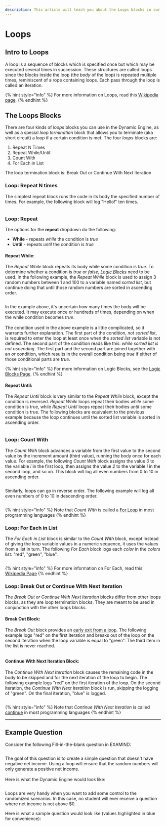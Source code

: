 ```yaml
---
description: This article will teach you about the Loops blocks in our Dynamic Engine.
---
```


# Loops

## Intro to Loops

A loop is a sequence of blocks which is specified once but which may be executed several times in succession. These structures are called loops since the blocks inside the loop (the _body_ of the loop) is repeated multiple times, reminiscent of a rope containing loops. Each pass through the loop is called an iteration.

{% hint style="info" %}
For more information on Loops, read this [Wikipedia page](https://en.wikipedia.org/wiki/Control_flow#Loops).
{% endhint %}

## The Loops Blocks

There are four kinds of _loops_ blocks you can use in the Dynamic Engine, as well as a special _loop termination_ block that allows you to terminate (aka short circuit) a loop if a certain condition is met. The four _loops_ blocks are:

1. Repeat N Times
2. Repeat While/Until
3. Count With
4. For Each in List

The loop termination block is: Break Out or Continue With Next Iteration

### Loop: Repeat N times

The simplest repeat block runs the code in its body the specified number of times. For example, the following block will log "Hello!" ten times.

<figure><img src="../../../.gitbook/assets/Screenshot 2024-12-06 at 1.42.33 PM.png" alt=""><figcaption></figcaption></figure>

### Loop: Repeat

The options for the **repeat** dropdown do the following:

* **While** - repeats _while_ the condition is _true_
* **Until** - repeats _until_ the condition is _true_

#### **Repeat While:**

The _Repeat While_ block repeats its body while some condition is _true_.  To determine whether a condition is _true_ or _false_, [_Logic Blocks_](logic.md) need to be used. In the following example, the _Repeat While_ block is used to assign 3 random numbers between 1 and 100 to a variable named _sorted list_, but continue doing that until those random numbers are sorted in ascending order.

<figure><img src="../../../.gitbook/assets/Screenshot 2024-12-06 at 1.45.02 PM.png" alt=""><figcaption></figcaption></figure>

In the example above, it's uncertain how many times the body will be executed. It may execute once or hundreds of times, depending on when the while condition becomes _true_.\
\
The condition used in the above example is a little complicated, so it warrants further explanation. The first part of the condition, _not sorted list_, is required to enter the loop at least once when the _sorted list_ variable is not defined. The second part of the condition reads like this: _while sorted list is not ascending_. The first part and the second part are joined together with an _or_ condition, which results in the overall condition being _true_ if either of those conditional parts are _true_.

{% hint style="info" %}
For more information on Logic Blocks, see the [Logic Blocks Page](logic.md).
{% endhint %}

#### **Repeat Until:**

The _Repeat Until_ block is very similar to the _Repeat While_ block, except the condition is reversed. _Repeat While_ loops repeat their bodies _while_ some condition is true, while _Repeat Until_ loops repeat their bodies _until_ some condition is true. The following blocks are equivalent to the previous example because the loop continues until the sorted list variable is sorted in ascending order.

<figure><img src="../../../.gitbook/assets/Screenshot 2024-12-06 at 1.51.32 PM.png" alt=""><figcaption></figcaption></figure>

### Loop: Count With

The _Count With_ block advances a variable from the first value to the second value by the increment amount (third value), running the body once for each value. For example, the following _Count With_ block assigns the value _0_ to the variable _i_ in the first loop, then assigns the value _2_ to the variable _i_ in the second loop, and so on. This block will log all even numbers from 0 to 10 in ascending order.

<figure><img src="../../../.gitbook/assets/Screenshot 2024-12-06 at 1.54.15 PM.png" alt=""><figcaption></figcaption></figure>

Similarly, loops can go in reverse order. The following example will log all even numbers of 0 to 10 in descending order.

<figure><img src="../../../.gitbook/assets/Screenshot 2024-12-06 at 1.54.27 PM.png" alt=""><figcaption></figcaption></figure>

{% hint style="info" %}
Note that _Count With_ is called a [For Loop](https://en.wikipedia.org/wiki/For_loop) in most programming languages
{% endhint %}

### Loop: For Each in List

The _For Each in List_ block is similar to the _Count With_ block, except instead of giving the loop variable values in a numeric sequence, it uses the values from a list in turn. The following _For Each_ block logs each _color_ in the _colors_ list: "red", "green", "blue".

<figure><img src="../../../.gitbook/assets/Screenshot 2024-12-06 at 1.58.29 PM.png" alt=""><figcaption></figcaption></figure>

{% hint style="info" %}
For more information on For Each, read this [Wikipedia Page](https://en.wikipedia.org/wiki/Foreach)
{% endhint %}

### Loop: Break Out or Continue With Next Iteration

The _Break Out or Continue With Next Iteration_ blocks differ from other loops blocks, as they are loop termination blocks. They are meant to be used in conjunction with the other loops blocks.

#### **Break Out Block:**

The _Break Out_ block provides an [early exit from a loop](https://en.wikipedia.org/wiki/Control_flow#Early_exit_from_loops). The following example logs "red" on the first iteration and breaks out of the loop on the second iteration when the loop variable is equal to "green". The third item in the list is never reached.

<figure><img src="../../../.gitbook/assets/Screenshot 2024-12-06 at 2.00.08 PM.png" alt=""><figcaption></figcaption></figure>

#### **Continue With Next Iteration Block:**

The _Continue With Next Iteration_ block causes the remaining code in the body to be skipped and for the next iteration of the loop to begin. The following example logs "red" on the first iteration of the loop. On the second iteration, the _Continue With Next Iteration_ block is run, skipping the logging of "green". On the final iteration, "blue" is logged.

<figure><img src="../../../.gitbook/assets/Screenshot 2024-12-06 at 2.01.07 PM (1).png" alt=""><figcaption></figcaption></figure>

{% hint style="info" %}
Note that _Continue With Next Iteration_ is called [continue](https://en.wikipedia.org/wiki/Control_flow#Continuation_with_next_iteration) in most programming languages
{% endhint %}

***

## Example Question

Consider the following Fill-in-the-blank question in EXAMIND:

<figure><img src="../../../.gitbook/assets/Screenshot 2024-12-06 at 2.52.08 PM.png" alt=""><figcaption></figcaption></figure>

The goal of this question is to create a simple question that doesn't have negative net income. Using a loop will ensure that the random numbers will only generate a positive net income.\
\
Here is what the Dynamic Engine would look like:

<figure><img src="../../../.gitbook/assets/Screenshot 2024-12-06 at 2.52.23 PM.png" alt=""><figcaption></figcaption></figure>

Loops are very handy when you want to add some control to the randomized scenarios. In this case, no student will ever receive a question where net income is not above $0.

Here is what a sample question would look like (values highlighted in blue for convenience):

<figure><img src="../../../.gitbook/assets/Screenshot 2024-12-06 at 2.52.34 PM.png" alt=""><figcaption></figcaption></figure>

